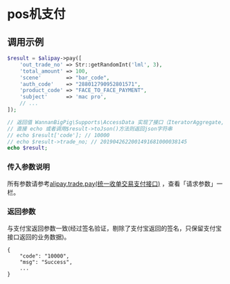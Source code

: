 # pos机支付

## 调用示例

```php
$result = $alipay->pay([
    'out_trade_no' => Str::getRandomInt('lml', 3),
    'total_amount' => 100,
    'scene'        => "bar_code",
    'auth_code'    => "288012790952801571",
    'product_code' => "FACE_TO_FACE_PAYMENT",
    'subject'      => 'mac pro',
    // ...
]);

// 返回值 WannanBigPig\Supports\AccessData 实现了接口（IteratorAggregate, ArrayAccess, Serializable, Countable）
// 直接 echo 或者调用$result->toJson()方法则返回json字符串
// echo $result['code']; // 10000
// echo $result->trade_no; // 2019042622001491681000038145
echo $result;
```

### 传入参数说明

所有参数请参考[alipay.trade.pay\(统一收单交易支付接口\)](https://docs.open.alipay.com/api_1/alipay.trade.pay/) ，查看「请求参数」一栏。

### 返回参数

与支付宝返回参数一致\(经过签名验证，剔除了支付宝返回的签名，只保留支付宝接口返回的业务数据\)。

```text
{
    "code": "10000",
    "msg": "Success",
    ...
}
```

